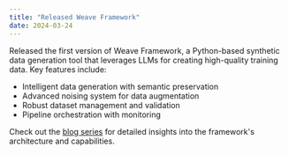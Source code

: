 ```yaml
---
title: "Released Weave Framework"
date: 2024-03-24
---
```


Released the first version of Weave Framework, a Python-based synthetic data generation tool that leverages LLMs for creating high-quality training data. Key features include:

- Intelligent data generation with semantic preservation
- Advanced noising system for data augmentation
- Robust dataset management and validation
- Pipeline orchestration with monitoring

Check out the [blog series](/posts/2024-03-21-weave-part1) for detailed insights into the framework's architecture and capabilities. 